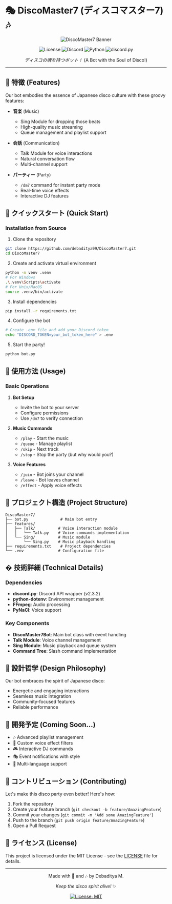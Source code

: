 # 🎭 DiscoMaster7 (ディスコマスター7) 🎶

<div align="center">

![DiscoMaster7 Banner](https://images.unsplash.com/photo-1576525865260-9f0e7cfb02b3?auto=format&fit=crop&w=800&q=80)

![License](https://img.shields.io/badge/license-MIT-yellow.svg?style=for-the-badge&logo=opensourceinitiative&logoColor=white)
![Discord](https://img.shields.io/badge/Discord-7289DA?style=for-the-badge&logo=discord&logoColor=white)
![Python](https://img.shields.io/badge/Python-3776AB?style=for-the-badge&logo=python&logoColor=white)
![discord.py](https://img.shields.io/badge/discord.py-2.3.2-7289DA?style=for-the-badge&logo=discord&logoColor=white)

*ディスコの魂を持つボット！* (A Bot with the Soul of Disco!)

</div>

---

## 🌟 特徴 (Features)

Our bot embodies the essence of Japanese disco culture with these groovy features:

- **音楽** (Music)
  - Sing Module for dropping those beats
  - High-quality music streaming
  - Queue management and playlist support

- **会話** (Communication)
  - Talk Module for voice interactions
  - Natural conversation flow
  - Multi-channel support

- **パーティー** (Party)
  - `/dm7` command for instant party mode
  - Real-time voice effects
  - Interactive DJ features

## 🚀 クイックスタート (Quick Start)

### Installation from Source

1. Clone the repository
```bash
git clone https://github.com/debaditya99/DiscoMaster7.git
cd DiscoMaster7
```

2. Create and activate virtual environment
```bash
python -m venv .venv
# For Windows
.\.venv\Scripts\activate
# For Unix/MacOS
source .venv/bin/activate
```

3. Install dependencies
```bash
pip install -r requirements.txt
```

4. Configure the bot
```bash
# Create .env file and add your Discord token
echo "DISCORD_TOKEN=your_bot_token_here" > .env
```

5. Start the party!
```bash
python bot.py
```

## 💫 使用方法 (Usage)

### Basic Operations

1. **Bot Setup**
   - Invite the bot to your server
   - Configure permissions
   - Use `/dm7` to verify connection

2. **Music Commands**
   - `/play` - Start the music
   - `/queue` - Manage playlist
   - `/skip` - Next track
   - `/stop` - Stop the party (but why would you?)

3. **Voice Features**
   - `/join` - Bot joins your channel
   - `/leave` - Bot leaves channel
   - `/effect` - Apply voice effects

## 🎯 プロジェクト構造 (Project Structure)

```
DiscoMaster7/
├── bot.py              # Main bot entry
├── features/
│   ├── Talk/          # Voice interaction module
│   │   └── Talk.py    # Voice commands implementation
│   └── Sing/          # Music module
│       └── Sing.py    # Music playback handling
├── requirements.txt    # Project dependencies
└── .env               # Configuration file
```

## � 技術詳細 (Technical Details)

### Dependencies

- **discord.py**: Discord API wrapper (v2.3.2)
- **python-dotenv**: Environment management
- **FFmpeg**: Audio processing
- **PyNaCl**: Voice support

### Key Components

- **DiscoMaster7Bot**: Main bot class with event handling
- **Talk Module**: Voice channel management
- **Sing Module**: Music playback and queue system
- **Command Tree**: Slash command implementation

## 🎨 設計哲学 (Design Philosophy)

Our bot embraces the spirit of Japanese disco:

- Energetic and engaging interactions
- Seamless music integration
- Community-focused features
- Reliable performance

## 🌈 開発予定 (Coming Soon...)

- 🎶 Advanced playlist management
- 🎤 Custom voice effect filters
- 🎮 Interactive DJ commands
- 🎭 Event notifications with style
- 🌟 Multi-language support

## 🤝 コントリビューション (Contributing)

Let's make this disco party even better! Here's how:

1. Fork the repository
2. Create your feature branch (`git checkout -b feature/AmazingFeature`)
3. Commit your changes (`git commit -m 'Add some AmazingFeature'`)
4. Push to the branch (`git push origin feature/AmazingFeature`)
5. Open a Pull Request

## 📜 ライセンス (License)

This project is licensed under the MIT License - see the [LICENSE](LICENSE) file for details.

---

<div align="center">

Made with 💖 and 🎶 by Debaditya M.

*Keep the disco spirit alive!* ✨

[![License: MIT](https://img.shields.io/badge/License-MIT-yellow.svg)](LICENSE)

</div>
